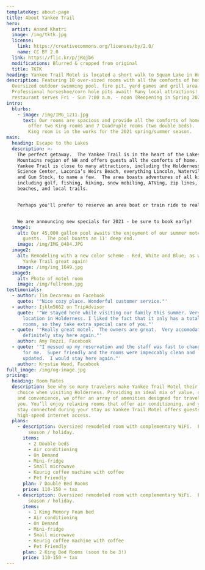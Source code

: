 ```yaml
---
templateKey: about-page
title: About Yankee Trail
hero:
  artist: Anand Khatri
  image: /img/tktk.jpg
  license:
    link: https://creativecommons.org/licenses/by/2.0/
    name: CC BY 2.0
  link: https://flic.kr/p/jRqjb6
  modifications: Blurred & cropped from original
  title: TKTK
heading: Yankee Trail Motel is located a short walk to Squam Lake in Holderness, NH
description: Featuring 10 over-sized rooms with all the comforts of home.
  Oversized outdoor swimming pool, fire pit, yard games and grill area.
  Professional horseshoe/corn hole pits await! Many local attractions! Breakfast
  restaurant serves Fri - Sun 7:00 a.m. - noon (Reopening in Spring 2021)
intro:
  blurbs:
    - image: /img/IMG_1211.jpg
      text: Our rooms are spacious and provide all the comforts of home. We currently
        offer two King rooms and 7 Quadruple rooms (two double beds).  A third
        King room is in the works for the 2021 spring/summer season.
main:
  heading: Escape to the Lakes
  description: >-
    The perfect getaway.  The Yankee Trail is in the heart of the Lakes and
    Mountains region of NH and offers guests all the comforts of home.  The
    Yankee Trail is close to many attractions, including the Holderness Natural
    Science Center, Laconia’s Weirs Beach, everything Lincoln, Waterville Valley
    and Gun Stock, to name a few.  The area boasts adventures of all kinds,
    including golf, fishing, hiking, snow mobiling, ATVing, zip lines, area
    beaches, and local trails.


    Perhaps you'll prefer to reserve an area boat or train ride to really take in the sights!  We are the perfect location for being near it all, but not in it all; allowing you to participate and to take a break when you need one!  We are a perfect location for Winnepesauki Fishing and Pond Hockey Tournaments, as well as for Laconia's bike week.  Gather your friends and family and come enjoy all the Yankee Trail has to offer.  


    We are announcing new specials for 2021 - be sure to book early!
  image1:
    alt: Our 45,000 gallon pool awaits the enjoyment of our summer motel
      guests.  The pool boasts an 11' deep end.
    image: /img/IMG_0484.JPG
  image2:
    alt: Remodeling with a new color scheme - Red, White and Blue; as we make The
      Yanke Trail great again!
    image: /img/img_1649.jpg
  image3:
    alt: Photo of motel room
    image: /img/fullroom.jpg
testimonials:
  - author: Tim Decareau on Facebook
    quote: '"Nice cozy place. Wonderful customer service."'
  - author: Ijklm5662 on TripAdvisor
    quote: '"We stayed here while visiting our family this summer. Very convenient
      location in Holderness. I liked the fact that it only has a total of 10
      rooms, so they take extra special care of you."'
  - quote: '"Really great motel.  The owners are great.  Very accomodating.  I will
      definitely stay here again."'
    author: Amy Rozzi, Facebook
  - quote: '"I messed up my reservation and the staff was fast to change the date
      for me.  Super friendly and the rooms were impeccably clean and
      updated.  I would stay here again."'
    author: Krystie Wood, Facebook
full_image: /img/og-image.jpg
pricing:
  heading: Room Rates
  description: See why so many travelers make Yankee Trail Motel their motel of
    choice when visiting Holderness. Providing an ideal mix of value, comfort
    and convenience, we offer an array of amenities designed for travelers like
    you. You’ll enjoy relaxing rooms that offer air conditioning, and you can
    stay connected during your stay as Yankee Trail Motel offers guests free
    high-speed internet access.
  plans:
    - description: Oversized remodeled room with complementary WiFi.  Fee dependent on
        season / holiday.
      items:
        - 2 Double beds
        - Air conditioning
        - On Demand
        - Mini-fridge
        - Small microwave
        - Keurig coffee machine with coffee
        - Pet Friendly
      plan: 7 Double Bed Rooms
      price: 110-150 + tax
    - description: Oversized remodeled room with complementary WiFi.  Fee dependent on
        season / holiday.
      items:
        - 1 King Memory Foam bed
        - Air conditioning
        - On Demand
        - Mini-fridge
        - Small microwave
        - Keurig coffee machine with coffee
        - Pet Friendly
      plan: 2 King Bed Rooms (soon to be 3!)
      price: 110-150 + tax
---
```

